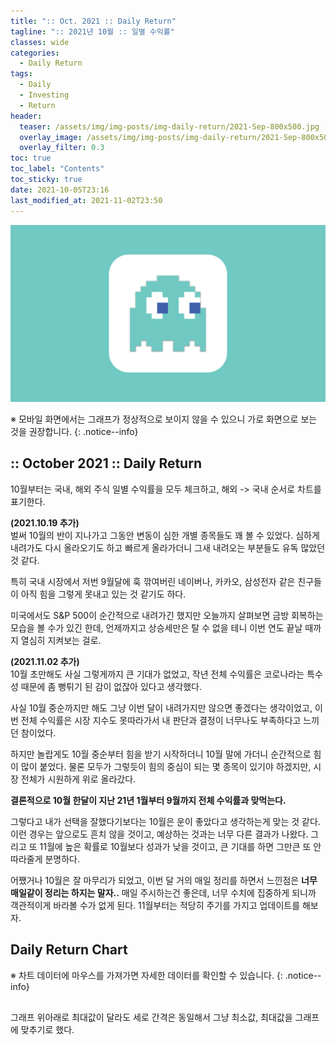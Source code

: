 ```yaml
---
title: ":: Oct. 2021 :: Daily Return"
tagline: ":: 2021년 10월 :: 일별 수익률"
classes: wide
categories:
  - Daily Return
tags:
  - Daily
  - Investing
  - Return
header:
  teaser: /assets/img/img-posts/img-daily-return/2021-Sep-800x500.jpg
  overlay_image: /assets/img/img-posts/img-daily-return/2021-Sep-800x500.jpg
  overlay_filter: 0.3
toc: true
toc_label: "Contents"
toc_sticky: true
date: 2021-10-05T23:16
last_modified_at: 2021-11-02T23:50
---
```



![Thumbnail](/assets/img/img-config/blank-1600x900.jpg)

※ 모바일 화면에서는 그래프가 정상적으로 보이지 않을 수 있으니 가로 화면으로 보는 것을 권장합니다.
{: .notice--info}


## :: October 2021 :: Daily Return

10월부터는 국내, 해외 주식 일별 수익률을 모두 체크하고, 해외 -> 국내 순서로 차트를 표기한다.

**(2021.10.19 추가)**<br>벌써 10월의 반이 지나가고 그동안 변동이 심한 개별 종목들도 꽤 볼 수 있었다. 심하게 내려가도 다시 올라오기도 하고 빠르게 올라가더니 그새 내려오는 부분들도 유독 많았던 것 같다.

특히 국내 시장에서 저번 9월달에 훅 깎여버린 네이버나, 카카오, 삼성전자 같은 친구들이 아직 힘을 그렇게 못내고 있는 것 같기도 하다.

미국에서도 S&P 500이 순간적으로 내려가긴 했지만 오늘까지 살펴보면 금방 회복하는 모습을 볼 수가 있긴 한데, 언제까지고 상승세만은 탈 수 없을 테니 이번 연도 끝날 때까지 열심히 지켜보는 걸로.

**(2021.11.02 추가)**<br>10월 초만해도 사실 그렇게까지 큰 기대가 없었고, 작년 전체 수익률은 코로나라는 특수성 때문에 좀 뻥튀기 된 감이 없잖아 있다고 생각했다.

사실 10월 중순까지만 해도 그냥 이번 달이 내려가지만 않으면 좋겠다는 생각이었고, 이번 전체 수익률은 시장 지수도 못따라가서 내 판단과 결정이 너무나도 부족하다고 느끼던 참이었다.

하지만 놀랍게도 10월 중순부터 힘을 받기 시작하더니 10월 말에 가더니 순간적으로 힘이 많이 붙었다. 물론 모두가 그렇듯이 힘의 중심이 되는 몇 종목이 있기야 하겠지만, 시장 전체가 시원하게 위로 올라갔다.

**결론적으로 10월 한달이 지난 21년 1월부터 9월까지 전체 수익률과 맞먹는다.**

그렇다고 내가 선택을 잘했다기보다는 10월은 운이 좋았다고 생각하는게 맞는 것 같다. 이런 경우는 앞으로도 흔치 않을 것이고, 예상하는 것과는 너무 다른 결과가 나왔다. 그리고 또 11월에 높은 확률로 10월보다 성과가 낮을 것이고, 큰 기대를 하면 그만큰 또 안따라줄게 분명하다.

어쨌거나 10월은 잘 마무리가 되었고, 이번 달 거의 매일 정리를 하면서 느낀점은 **너무 매일같이 정리는 하지는 말자..** 매일 주시하는건 좋은데, 너무 수치에 집중하게 되니까 객관적이게 바라볼 수가 없게 된다. 11월부터는 적당히 주기를 가지고 업데이트를 해보자.


## Daily Return Chart

※ 차트 데이터에 마우스를 가져가면 자세한 데이터를 확인할 수 있습니다.
{: .notice--info}

<div style="margin: 0 auto 30px; width: 75%;"><canvas id="returnOctUS" height="170"></canvas></div>
<div style="margin: 0 auto 30px; width: 75%;"><canvas id="returnOctKR" height="170"></canvas></div>

그래프 위아래로 최대값이 달라도 세로 간격은 동일해서 그냥 최소값, 최대값을 그래프에 맞추기로 했다.


<!-- chart script load -->
<script src="/assets/js/js-posts/js-daily-return/2021-10-05-oct-2021-return.js"></script>
